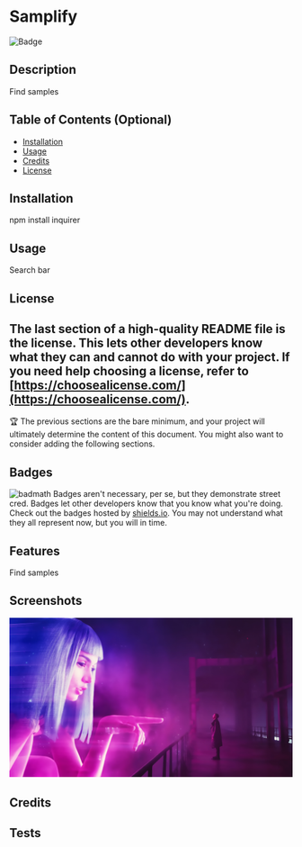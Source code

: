 
# Samplify
![Badge](https://img.shields.io/static/v1?label=npm&message=Inquirer&color=Blue)
## Description
Find samples
## Table of Contents (Optional)
- [Installation](#installation)
- [Usage](#usage)
- [Credits](#credits)
- [License](#license)
## Installation
npm install inquirer
## Usage
Search bar
## License
The last section of a high-quality README file is the license. This lets other developers know what they can and cannot do with your project. If you need help choosing a license, refer to [https://choosealicense.com/](https://choosealicense.com/).
---
🏆 The previous sections are the bare minimum, and your project will ultimately determine the content of this document. You might also want to consider adding the following sections.
## Badges
![badmath](https://img.shields.io/github/languages/top/nielsenjared/badmath)
Badges aren't necessary, per se, but they demonstrate street cred. Badges let other developers know that you know what you're doing. Check out the badges hosted by [shields.io](https://shields.io/). You may not understand what they all represent now, but you will in time.
## Features
Find samples
## Screenshots
![Screenshot](./assets/images/bladerunner.jpg)
## Credits
## Tests

